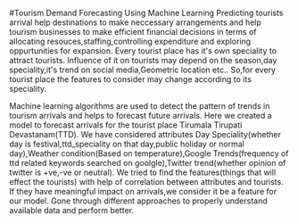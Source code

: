 #Tourism Demand Forecasting Using Machine Learning 
Predicting tourists arrival help destinations to make neccessary arrangements and help tourism businesses to make efficient financial decisions in terms of allocating resouces,staffing,controlling expenditure and exploring oppurtunities for expansion. Every tourist place has it's own speciality to attract tourists.  Influence of it on tourists may depend on the season,day speciality,it's trend on social media,Geometric location etc.. So,for every tourist place the features to consider may change according to its speciality.
    
Machine learning algorithms are used to detect the pattern of trends in tourism arrivals and helps to forecast future arrivals. Here we created a model to forecast arrivals for the tourist place Tirumala Tirupati Devastanam(TTD). We have considered attributes Day Speciality(whether day is festival,ttd_speciality on that day,public holiday or normal day),Weather condition(Based on temperature),Google Trends(frequency of ttd related keywords searched on goolgle),Twitter trend(whether opinion of twitter is +ve,-ve or neutral).
We tried to find the features(things that will effect the tourists) with help of correlation between attributes and tourists. If they have meaningful impact on arrivals,we consider it be a feature for our model. Gone through different approaches to properly understand available data and perform better.
